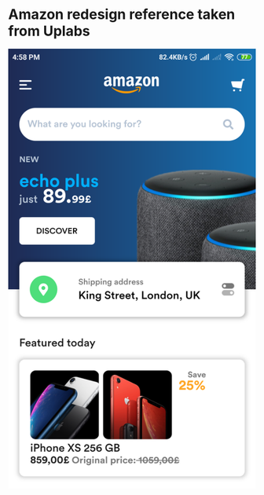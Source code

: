 # Amazon redesign reference taken from Uplabs

![alt Amazon redesign in Flutter](./screenshot/ss_1.png)
